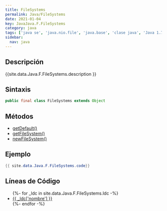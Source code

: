 ```yaml
---
title: FileSystems
permalink: Java/FileSystems
date: 2021-01-04
key: JavaJava.F.FileSystems
category: java
tags: ['java se', 'java.nio.file', 'java.base', 'clase java', 'Java 1.7']
sidebar: 
  nav: java
---
```


## Descripción
{{site.data.Java.F.FileSystems.description }}

## Sintaxis
~~~java
public final class FileSystems extends Object
~~~

## Métodos
* [getDefault()](/Java/FileSystems/getDefault)
* [getFileSystem()](/Java/FileSystems/getFileSystem)
* [newFileSystem()](/Java/FileSystems/newFileSystem)

## Ejemplo
~~~java
{{ site.data.Java.F.FileSystems.code}}
~~~

## Líneas de Código
<ul>
{%- for _ldc in site.data.Java.F.FileSystems.ldc -%}
   <li>
       <a href="{{_ldc['url'] }}">{{ _ldc['nombre'] }}</a>
   </li>
{%- endfor -%}
</ul>
